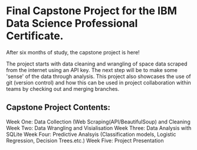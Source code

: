 # Final Capstone Project for the IBM Data Science Professional Certificate.<br>

After six months of study, the capstone project is here!

The project starts with data cleaning and wrangling of space data scraped from the internet using an API key.
The next step will be to make some 'sense' of the data through analysis.
This project also showcases the use of git (version control) and how this can be used in project collaboration within teams by checking out and merging branches.
## Capstone Project Contents:
Week One: Data Collection (Web Scraping(API/BeautifulSoup) and Cleaning
Week Two: Data Wrangling and Visialisation
Week Three: Data Analysis with SQLite
Week Four: Predictive Analsyis (Classification models, Logistic Regression, Decision Trees.etc.)
Week Five: Project Presentation
